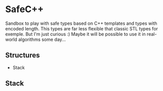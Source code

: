 SafeC++
=======

Sandbox to play with safe types based on C++ templates and types with
encoded length. This types are far less flexible that classic STL types
for exemple. But I'm just curious :) Maybe it will be possible to use it
in real-world algorithms some day...


Structures
----------

* Stack

Stack
-----
